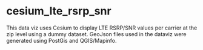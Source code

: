 # cesium_lte_rsrp_snr
This data viz uses Cesium to display LTE RSRP/SNR values per carrier at the zip level using a dummy dataset.
GeoJson files used in the dataviz were generated using PostGis and QGIS/Mapinfo.
